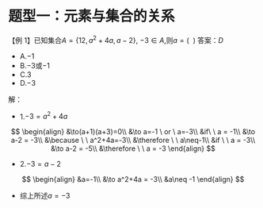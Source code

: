 # 题型一：元素与集合的关系

【例 1】已知集合$A = \{12,a^2+4a,a-2\}$, $-3 \in A$,则$a=(\ \ )$
答案：$D$

- A.$-1$
- B.$-3$或$-1$
- C.$3$
- D.$-3$

解：

- 1.$-3 = a^2+4a$

$$
\begin{align}
&\to(a+1)(a+3)=0\\
&\to a=-1 \ or \  a=-3\\
&if\ \ a = -1\\
&\to a-2 = -3\\
&\because \ \ a^2+4a=-3\\
&\therefore \ \ a\neq-1\\
&if \ \ a = -3\\
&\to a-2 = -5\\
&\therefore \ \ a = -3
\end{align}
$$

- 2.$-3 = a-2$

$$
\begin{align}
&a=-1\\
&\to a^2+4a = -3\\
&a\neq -1
\end{align}
$$

- 综上所述$a=-3$

